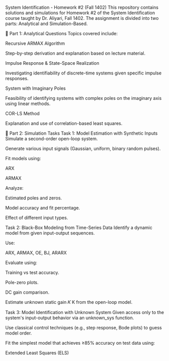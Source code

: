
System Identification - Homework #2 (Fall 1402)
This repository contains solutions and simulations for Homework #2 of the System Identification course taught by Dr. Aliyari, Fall 1402. The assignment is divided into two parts: Analytical and Simulation-Based.

🧠 Part 1: Analytical Questions
Topics covered include:

Recursive ARMAX Algorithm

Step-by-step derivation and explanation based on lecture material.

Impulse Response & State-Space Realization

Investigating identifiability of discrete-time systems given specific impulse responses.

System with Imaginary Poles

Feasibility of identifying systems with complex poles on the imaginary axis using linear methods.

COR-LS Method

Explanation and use of correlation-based least squares.

🧪 Part 2: Simulation Tasks
Task 1: Model Estimation with Synthetic Inputs
Simulate a second-order open-loop system.

Generate various input signals (Gaussian, uniform, binary random pulses).

Fit models using:

ARX

ARMAX

Analyze:

Estimated poles and zeros.

Model accuracy and fit percentage.

Effect of different input types.

Task 2: Black-Box Modeling from Time-Series Data
Identify a dynamic model from given input-output sequences.

Use:

ARX, ARMAX, OE, BJ, ARARX

Evaluate using:

Training vs test accuracy.

Pole-zero plots.

DC gain comparison.

Estimate unknown static gain 
𝐾
K from the open-loop model.

Task 3: Model Identification with Unknown System
Given access only to the system's input-output behavior via an unknown_sys function.

Use classical control techniques (e.g., step response, Bode plots) to guess model order.

Fit the simplest model that achieves ≥85% accuracy on test data using:

Extended Least Squares (ELS)
